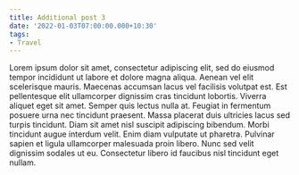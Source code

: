 ```yaml
---
title: Additional post 3
date: '2022-01-03T07:00:00.000+10:30'
tags:
- Travel
---
```


Lorem ipsum dolor sit amet, consectetur adipiscing elit, sed do eiusmod tempor incididunt ut labore et dolore magna aliqua. Aenean vel elit scelerisque mauris. Maecenas accumsan lacus vel facilisis volutpat est. Est pellentesque elit ullamcorper dignissim cras tincidunt lobortis. Viverra aliquet eget sit amet. Semper quis lectus nulla at. Feugiat in fermentum posuere urna nec tincidunt praesent. Massa placerat duis ultricies lacus sed turpis tincidunt. Diam sit amet nisl suscipit adipiscing bibendum. Morbi tincidunt augue interdum velit. Enim diam vulputate ut pharetra. Pulvinar sapien et ligula ullamcorper malesuada proin libero. Nunc sed velit dignissim sodales ut eu. Consectetur libero id faucibus nisl tincidunt eget nullam.
